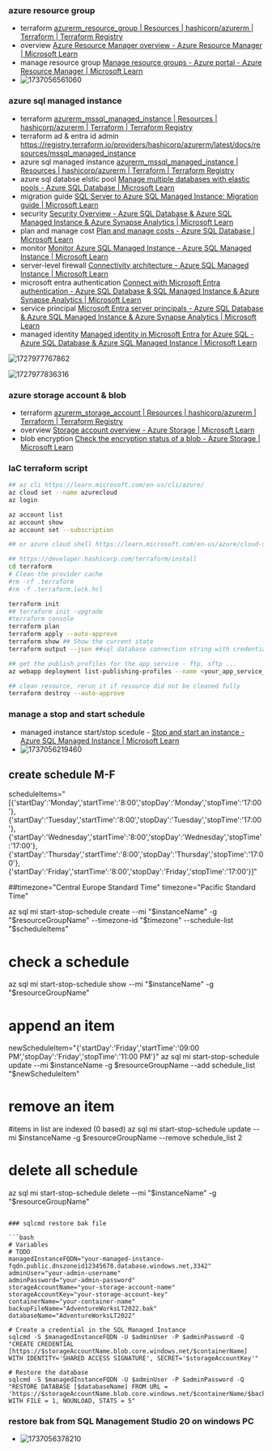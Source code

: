 ### azure resource group

- terraform [azurerm_resource_group | Resources | hashicorp/azurerm | Terraform | Terraform Registry](https://registry.terraform.io/providers/hashicorp/azurerm/latest/docs/resources/resource_group)
- overview [Azure Resource Manager overview - Azure Resource Manager | Microsoft Learn](https://learn.microsoft.com/en-us/azure/azure-resource-manager/management/overview)
- manage resource group [Manage resource groups - Azure portal - Azure Resource Manager | Microsoft Learn](https://learn.microsoft.com/en-us/azure/azure-resource-manager/management/manage-resource-groups-portal)
- ![1737056561060](image/readme/1737056561060.png)

### azure sql managed instance

- terraform [azurerm_mssql_managed_instance | Resources | hashicorp/azurerm | Terraform | Terraform Registry](https://registry.terraform.io/providers/hashicorp/azurerm/latest/docs/resources/mssql_managed_instance)
- terraform ad & entra id admin https://registry.terraform.io/providers/hashicorp/azurerm/latest/docs/resources/mssql_managed_instance
- azure sql managed instance [azurerm_mssql_managed_instance | Resources | hashicorp/azurerm | Terraform | Terraform Registry](https://registry.terraform.io/providers/hashicorp/azurerm/latest/docs/resources/mssql_managed_instance)
- azure sql databse elstic pool [Manage multiple databases with elastic pools - Azure SQL Database | Microsoft Learn](https://learn.microsoft.com/en-us/azure/azure-sql/database/elastic-pool-overview?view=azuresql)
- migration guide [SQL Server to Azure SQL Managed Instance: Migration guide | Microsoft Learn](https://learn.microsoft.com/en-us/data-migration/sql-server/managed-instance/guide)
- security [Security Overview - Azure SQL Database &amp; Azure SQL Managed Instance &amp; Azure Synapse Analytics | Microsoft Learn](https://learn.microsoft.com/en-us/azure/azure-sql/database/security-overview?view=azuresql)
- plan and manage cost [Plan and manage costs - Azure SQL Database | Microsoft Learn](https://learn.microsoft.com/en-us/azure/azure-sql/database/cost-management?view=azuresql&viewFallbackFrom=azuresql-mi)
- monitor [Monitor Azure SQL Managed Instance - Azure SQL Managed Instance | Microsoft Learn](https://learn.microsoft.com/en-us/azure/azure-sql/managed-instance/monitoring-sql-managed-instance-azure-monitor?view=azuresql)
- server-level firewall [Connectivity architecture - Azure SQL Managed Instance | Microsoft Learn](https://learn.microsoft.com/en-us/azure/azure-sql/managed-instance/connectivity-architecture-overview?view=azuresql)
- microsoft entra authentication [Connect with Microsoft Entra authentication - Azure SQL Database &amp; SQL Managed Instance &amp; Azure Synapse Analytics | Microsoft Learn](https://learn.microsoft.com/en-us/azure/azure-sql/database/authentication-microsoft-entra-connect-to-azure-sql?view=azuresql)
- service principal [Microsoft Entra server principals - Azure SQL Database &amp; Azure SQL Managed Instance &amp; Azure Synapse Analytics | Microsoft Learn](https://learn.microsoft.com/en-us/azure/azure-sql/database/authentication-azure-ad-logins?view=azuresql)
- managed identity [Managed identity in Microsoft Entra for Azure SQL - Azure SQL Database &amp; Azure SQL Managed Instance | Microsoft Learn](https://learn.microsoft.com/en-us/azure/azure-sql/database/authentication-azure-ad-user-assigned-managed-identity?view=azuresql)

![1727977767862](image/readme/1727977767862.png)

![1727977836316](image/readme/1727977836316.png)

### azure storage account & blob

- terraform [azurerm_storage_account | Resources | hashicorp/azurerm | Terraform | Terraform Registry](https://registry.terraform.io/providers/hashicorp/azurerm/latest/docs/resources/storage_account)
- overview [Storage account overview - Azure Storage | Microsoft Learn](https://learn.microsoft.com/en-us/azure/storage/common/storage-account-overview)
- blob encryption [Check the encryption status of a blob - Azure Storage | Microsoft Learn](https://learn.microsoft.com/en-us/azure/storage/blobs/storage-blob-encryption-status?tabs=portal)

### IaC terraform script

```bash
## az cli https://learn.microsoft.com/en-us/cli/azure/
az cloud set --name azurecloud
az login

az account list
az account show
az account set --subscription 

## or azure cloud shell https://learn.microsoft.com/en-us/azure/cloud-shell/overview

## https://developer.hashicorp.com/terraform/install
cd terraform
# Clean the provider cache
#rm -rf .terraform
#rm -f .terraform.lock.hcl

terraform init
## terraform init -upgrade
#terraform console
terraform plan
terraform apply --auto-approve
terraform show ## Show the current state
terraform output --json ##sql database connection string with credential - DONOT share or checkin to git repo

## get the publish profiles for the app service - ftp, sftp ...
az webapp deployment list-publishing-profiles --name <your_app_service_name> --resource-group <your_resource_group_name> --output json

## clean resource, rerun it if resource did not be cleaned fully
terraform destroy --auto-approve

```

### manage a stop and start schedule

- managed instance start/stop scedule - [Stop and start an instance - Azure SQL Managed Instance | Microsoft Learn](https://learn.microsoft.com/en-us/azure/azure-sql/managed-instance/instance-stop-start-how-to?view=azuresql&tabs=azure-cli-prep%2Cazure-cli)
- ![1737056219460](image/readme/1737056219460.png)

## create schedule M-F

scheduleItems="[{'startDay':'Monday','startTime':'8:00','stopDay':'Monday','stopTime':'17:00'},{'startDay':'Tuesday','startTime':'8:00','stopDay':'Tuesday','stopTime':'17:00'},{'startDay':'Wednesday','startTime':'8:00','stopDay':'Wednesday','stopTime':'17:00'},{'startDay':'Thursday','startTime':'8:00','stopDay':'Thursday','stopTime':'17:00'},{'startDay':'Friday','startTime':'8:00','stopDay':'Friday','stopTime':'17:00'}]"

##timezone="Central Europe Standard Time"
timezone="Pacific Standard Time"

az sql mi start-stop-schedule create --mi "$instanceName" -g "$resourceGroupName" --timezone-id "$timezone" --schedule-list "$scheduleItems"

# check a schedule

az sql mi start-stop-schedule show --mi "$instanceName" -g "$resourceGroupName"

# append an item

newScheduleItem="{'startDay':'Friday','startTime':'09:00 PM','stopDay':'Friday','stopTime':'11:00 PM'}"
az sql mi start-stop-schedule update --mi $instanceName -g $resourceGroupName --add schedule_list "$newScheduleItem"

# remove an item

#items in list are indexed (0 based)
az sql mi start-stop-schedule update --mi $instanceName -g $resourceGroupName --remove schedule_list 2

# delete all schedule

az sql mi start-stop-schedule delete --mi "$instanceName" -g "$resourceGroupName"

```

### sqlcmd restore bak file

```bash
# Variables
# TODO 
managedInstanceFQDN="your-managed-instance-fqdn.public.dnszoneid12345678.database.windows.net,3342"
adminUser="your-admin-username"
adminPassword="your-admin-password"
storageAccountName="your-storage-account-name"
storageAccountKey="your-storage-account-key"
containerName="your-container-name"
backupFileName="AdventureWorksLT2022.bak"
databaseName="AdventureWorksLT2022"

# Create a credential in the SQL Managed Instance
sqlcmd -S $managedInstanceFQDN -U $adminUser -P $adminPassword -Q "CREATE CREDENTIAL [https://$storageAccountName.blob.core.windows.net/$containerName] WITH IDENTITY='SHARED ACCESS SIGNATURE', SECRET='$storageAccountKey'"

# Restore the database
sqlcmd -S $managedInstanceFQDN -U $adminUser -P $adminPassword -Q "RESTORE DATABASE [$databaseName] FROM URL = 'https://$storageAccountName.blob.core.windows.net/$containerName/$backupFileName' WITH FILE = 1, NOUNLOAD, STATS = 5"

```

### restore bak from SQL Management Studio 20 on windows PC

- ![1737056378210](image/readme/1737056378210.png)
